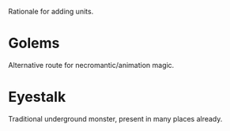 Rationale for adding units.

# Golems
Alternative route for necromantic/animation magic.

# Eyestalk
Traditional underground monster, present in many places already.
